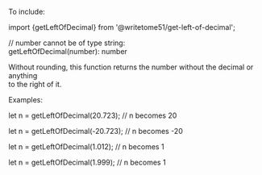 To include:

import {getLeftOfDecimal} from '@writetome51/get-left-of-decimal';

// number cannot be of type string:  
getLeftOfDecimal(number): number

Without rounding, this function returns the number without the decimal or anything   
to the right of it.

Examples:

let n = getLeftOfDecimal(20.723); // n becomes 20

let n = getLeftOfDecimal(-20.723); // n becomes -20

let n = getLeftOfDecimal(1.012); // n becomes 1

let n = getLeftOfDecimal(1.999); // n becomes 1
